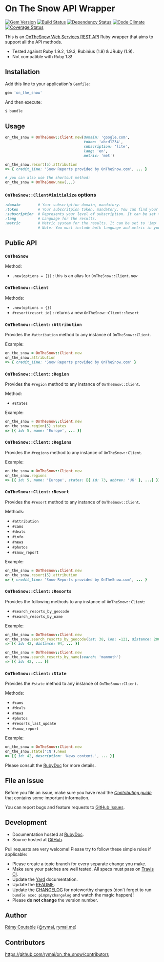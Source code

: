 # On The Snow API Wrapper
[![Gem Version](https://badge.fury.io/rb/on_the_snow.png)](http://badge.fury.io/rb/on_the_snow) [![Build Status](https://secure.travis-ci.org/rymai/on_the_snow.png?branch=master)](http://travis-ci.org/rymai/on_the_snow) [![Dependency Status](https://gemnasium.com/rymai/on_the_snow.png)](https://gemnasium.com/rymai/on_the_snow) [![Code Climate](https://codeclimate.com/github/rymai/on_the_snow.png)](https://codeclimate.com/github/rymai/on_the_snow) [![Coverage Status](https://coveralls.io/repos/rymai/on_the_snow/badge.png?branch=master)](https://coveralls.io/r/rymai/on_the_snow)

This is an [OnTheSnow Web Services REST API](http://www.onthesnow.com/ots/webservice_tools/OTSWebService2009.html) Ruby wrapper that aims to support all the API methods.

* Tested against Ruby 1.9.2, 1.9.3, Rubinius (1.9) & JRuby (1.9).
* Not compatible with Ruby 1.8!

## Installation

Add this line to your application's `Gemfile`:

```bash
gem 'on_the_snow'
```

And then execute:

```bash
$ bundle
```

## Usage

```ruby
on_the_snow = OnTheSnow::Client.new(domain: 'google.com',
                                    token: 'abcd1234',
                                    subscription: 'lite',
                                    lang: 'en',
                                    metric: 'met')

on_the_snow.resort(5).attribution
=> { credit_line: 'Snow Reports provided by OnTheSnow.com', ... }

# you can also use the shortcut method:
on_the_snow = OnTheSnow.new(...)
```

### `OnTheSnow::Client#initialize` options

```ruby
:domain        # Your subscription domain, mandatory.
:token         # Your subscritpion token, mandatory. You can find your token by visiting http://services.onthesnow.com/axis2/services/SnowReport2009/tokens/YOUREMAIL/YOURPASSWORD
:subscription  # Represents your level of subscription. It can be set to 'lite', 'mobile', 'plus' (aka Mobile plus) and 'web', defaults to 'web'.
:lang          # Language for the results.
:metric        # Metric system for the results. It can be set to 'imp' (imperial) and 'met' (metric).
               # Note: You must include both language and metric in your query string to override the default language.
```

## Public API

### `OnTheSnow`

Method:

* `.new(options = {})` : this is an alias for `OnTheSnow::Client.new`

### `OnTheSnow::Client`

Methods:

* `.new(options = {})`
* `#resort(resort_id)` : returns a new `OnTheSnow::Client::Resort`

### `OnTheSnow::Client::Attribution`

Provides the `#attribution` method to any instance of `OnTheSnow::Client`.

Example:
```ruby
on_the_snow = OnTheSnow::Client.new
on_the_snow.attribution
=> { credit_line: 'Snow Reports provided by OnTheSnow.com' }
```

### `OnTheSnow::Client::Region`

Provides the `#region` method to any instance of `OnTheSnow::Client`.

Method:

* `#states`

Example:
```ruby
on_the_snow = OnTheSnow::Client.new
on_the_snow.region(5).states
=> [{ id: 5, name: 'Europe', ... }]
```

### `OnTheSnow::Client::Regions`

Provides the `#regions` method to any instance of `OnTheSnow::Client`.

Example:
```ruby
on_the_snow = OnTheSnow::Client.new
on_the_snow.regions
=> [{ id: 5, name: 'Europe', states: [{ id: 73, abbrev: 'UK' }, ...] }]
```

### `OnTheSnow::Client::Resort`

Provides the `#resort` method to any instance of `OnTheSnow::Client`.

Methods:

* `#attribution`
* `#cams`
* `#deals`
* `#info`
* `#news`
* `#photos`
* `#snow_report`

Example:
```ruby
on_the_snow = OnTheSnow::Client.new
on_the_snow.resort(5).attribution
=> { credit_line: 'Snow Reports provided by OnTheSnow.com', ... }
```

### `OnTheSnow::Client::Resorts`

Provides the following methods to any instance of `OnTheSnow::Client`:

* `#search_resorts_by_geocode`
* `#search_resorts_by_name`

Example:
```ruby
on_the_snow = OnTheSnow::Client.new
on_the_snow.search_resorts_by_geocode(lat: 38, lon: -121, distance: 200)
=> [{ id: 42, distance: 94, ... }]

on_the_snow = OnTheSnow::Client.new
on_the_snow.search_resorts_by_name(search: 'mammoth')
=> [{ id: 42, ... }]
```

### `OnTheSnow::Client::State`

Provides the `#state` method to any instance of `OnTheSnow::Client`.

Methods:

* `#cams`
* `#deals`
* `#news`
* `#photos`
* `#resorts_last_update`
* `#snow_report`

Example:
```ruby
on_the_snow = OnTheSnow::Client.new
on_the_snow.state('CN').news
=> [{ id: 42, description: 'News content.', ... }]
```

Please consult the [RubyDoc](http://rubydoc.info/gems/on_the_snow/frames) for more details.

## File an issue

Before you file an issue, make sure you have read the _[Contributing guide](https://github.com/rymai/on_the_snow/blob/master/CONTRIBUTING.md)_ that contains some important information.

You can report bugs and feature requests to [GitHub Issues](https://github.com/rymai/on_the_snow/issues).

## Development

* Documentation hosted at [RubyDoc](http://rubydoc.info/gems/on_the_snow/frames).
* Source hosted at [GitHub](https://github.com/rymai/on_the_snow).

Pull requests are very welcome! Please try to follow these simple rules if applicable:

* Please create a topic branch for every separate change you make.
* Make sure your patches are well tested. All specs must pass on [Travis CI](https://travis-ci.org/rymai/on_the_snow).
* Update the [Yard](http://yardoc.org/) documentation.
* Update the [README](https://github.com/rymai/on_the_snow/blob/master/README.md).
* Update the [CHANGELOG](https://github.com/rymai/on_the_snow/blob/master/CHANGELOG.md) for noteworthy changes (don't forget to run `bundle exec pimpmychangelog` and watch the magic happen)!
* Please **do not change** the version number.

## Author

[Rémy Coutable](https://github.com/rymai) ([@rymai](http://twitter.com/rymai), [rymai.me](http://rymai.me))

## Contributors

https://github.com/rymai/on_the_snow/contributors
